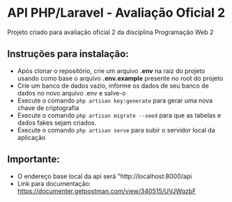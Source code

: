 # API PHP/Laravel - Avaliação Oficial 2
Projeto criado para avaliação oficial 2 da disciplina Programação Web 2

## Instruções para instalação:

- Após clonar o repositório, crie um arquivo **.env** na raiz do projeto usando como base o arquivo **.env.example** presente no root do projeto
- Crie um banco de dados vazio, informe os dados de seu banco de dados no novo arquivo .env e salve-o
- Execute o comando ```php artisan key:generate``` para gerar uma nova chave de criptografia
- Execute o comando ```php artisan migrate --seed``` para que as tabelas e dados fakes sejam criados.
- Execute o comando ```php artisan serve``` para subir o servidor local da aplicação

## Importante:
- O endereço base local da api será "http://localhost:8000/api
- Link para documentação: https://documenter.getpostman.com/view/340515/UVJWqzbF
